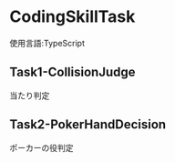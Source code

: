 # CodingSkillTask

使用言語:TypeScript

## Task1-CollisionJudge
  当たり判定

## Task2-PokerHandDecision
  ポーカーの役判定
